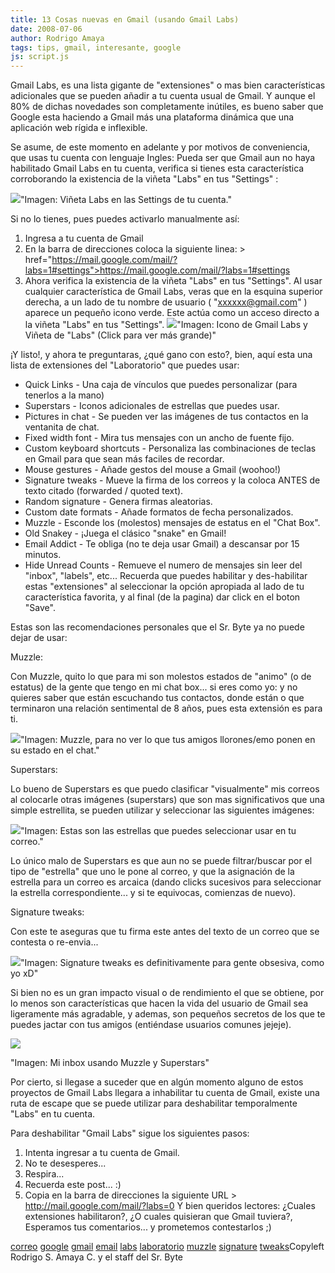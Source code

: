 ```yaml
---
title: 13 Cosas nuevas en Gmail (usando Gmail Labs)
date: 2008-07-06
author: Rodrigo Amaya
tags: tips, gmail, interesante, google
js: script.js
---
```


Gmail Labs, es una lista gigante de "extensiones" o mas bien
      características adicionales que se pueden añadir a tu cuenta usual de Gmail. Y aunque el 80%
      de dichas novedades son completamente inútiles, es bueno saber que Google esta haciendo a
      Gmail más una plataforma dinámica que una aplicación web rígida e inflexible.

Se asume, de este momento en adelante y por motivos de conveniencia, que
      usas tu cuenta con lenguaje Ingles:
Pueda ser que Gmail
      aun no haya habilitado Gmail Labs en tu cuenta, verifica si tienes esta característica
      corroborando la existencia de la viñeta "Labs" en tus "Settings" :

[![](http://bp3.blogger.com/_ayvorITawE4/SHDm9fOgh2I/AAAAAAAAA1E/yRpZnrjpGks/s400/settings.jpg)](http://bp3.blogger.com/_ayvorITawE4/SHDm9fOgh2I/AAAAAAAAA1E/yRpZnrjpGks/s1600-h/settings.jpg)"Imagen: Viñeta Labs en las
      Settings de tu cuenta."

Si no lo
      tienes, pues puedes activarlo manualmente así:

1. Ingresa a tu cuenta de Gmail
2. En la barra de direcciones coloca la siguiente linea: >  href="https://mail.google.com/mail/?labs=1#settings">https://mail.google.com/mail/?labs=1#settings
3. Ahora verifica la existencia de la viñeta "Labs" en tus "Settings". Al usar cualquier característica de Gmail Labs, veras que en la esquina superior derecha, a un lado de tu nombre de usuario ( "xxxxxx@gmail.com" ) aparece un pequeño icono verde. Este actúa como un acceso directo a la viñeta "Labs" en tus "Settings".
[![](http://bp0.blogger.com/_ayvorITawE4/SHDsWvOgh6I/AAAAAAAAA1k/KxK9u73GCyY/s400/hey+look.jpg)](http://bp0.blogger.com/_ayvorITawE4/SHDsWvOgh6I/AAAAAAAAA1k/KxK9u73GCyY/s1600-h/hey+look.jpg)"Imagen: Icono de
      Gmail Labs y Viñeta de "Labs" (Click para ver más grande)"

¡Y listo!, y ahora te preguntaras, ¿qué gano con esto?, bien, aquí esta una
      lista de extensiones del "Laboratorio" que puedes usar:

- Quick Links - Una caja de vínculos que puedes personalizar (para tenerlos a la mano)
- Superstars - Iconos adicionales de estrellas que puedes usar.
- Pictures in chat - Se pueden ver las imágenes de tus contactos en la ventanita de chat.
- Fixed width font - Mira tus mensajes con un ancho de fuente fijo.
- Custom keyboard shortcuts - Personaliza las combinaciones de teclas en Gmail para que sean más faciles de recordar.
- Mouse gestures - Añade gestos del mouse a Gmail (woohoo!)
- Signature tweaks - Mueve la firma de los correos y la coloca ANTES de texto citado (forwarded / quoted text).
- Random signature - Genera firmas aleatorias.
- Custom date formats - Añade formatos de fecha personalizados.
- Muzzle - Esconde los (molestos) mensajes de estatus en el "Chat Box".
- Old Snakey - ¡Juega el clásico "snake" en Gmail!
- Email Addict - Te obliga (no te deja usar Gmail) a descansar por 15 minutos.
- Hide Unread Counts - Remueve el numero de mensajes sin leer del "inbox", "labels", etc...
 Recuerda que puedes habilitar y des-habilitar estas
      "extensiones" al seleccionar la opción apropiada al lado de tu característica favorita, y al
      final (de la pagina) dar click en el boton "Save".

Estas son las
      recomendaciones personales que el Sr.
      Byte ya no puede dejar de usar:

Muzzle:

Con Muzzle, quito lo que
      para mi son molestos estados de "animo" (o de estatus) de la gente que tengo en mi chat box...
      si eres como yo: y no quieres saber que están escuchando tus contactos, donde están o que
      terminaron una relación sentimental de 8 años, pues esta extensión es para ti.

[![](http://bp0.blogger.com/_ayvorITawE4/SHDm9vOgh3I/AAAAAAAAA1M/oWSzmKzKooo/s400/muzzle.jpg)](http://bp0.blogger.com/_ayvorITawE4/SHDm9vOgh3I/AAAAAAAAA1M/oWSzmKzKooo/s1600-h/muzzle.jpg)"Imagen: Muzzle, para no ver
      lo que tus amigos llorones/emo ponen en su estado en el chat."

Superstars:

Lo bueno de Superstars
      es que puedo clasificar "visualmente" mis correos al colocarle otras imágenes (superstars) que
      son mas significativos que una simple estrellita, se pueden utilizar y seleccionar las
      siguientes imágenes:

[![](http://bp2.blogger.com/_ayvorITawE4/SHDvoPOgh7I/AAAAAAAAA1s/lODxxd2qTIE/s400/estrellitadimetupuaj.jpg)](http://bp2.blogger.com/_ayvorITawE4/SHDvoPOgh7I/AAAAAAAAA1s/lODxxd2qTIE/s1600-h/estrellitadimetupuaj.jpg)"Imagen: Estas son las
      estrellas que puedes seleccionar usar en tu correo."

 Lo único malo de Superstars es que aun no se puede filtrar/buscar por
      el tipo de "estrella" que uno le pone al correo, y que la asignación de la estrella para un
      correo es arcaica (dando clicks sucesivos para seleccionar la estrella correspondiente... y si
      te equivocas, comienzas de nuevo).

Signature tweaks:

Con este te
      aseguras que tu firma este antes del texto de un correo que se contesta o re-envia...

[![](http://bp3.blogger.com/_ayvorITawE4/SHDyKfOgh8I/AAAAAAAAA10/NJKvFyY9Lbw/s400/signaturetweak.jpg)](http://bp3.blogger.com/_ayvorITawE4/SHDyKfOgh8I/AAAAAAAAA10/NJKvFyY9Lbw/s1600-h/signaturetweak.jpg)"Imagen: Signature tweaks es
      definitivamente para gente obsesiva, como yo xD"

Si bien no es un gran impacto visual o
      de rendimiento el que se obtiene, por lo menos son características que hacen la vida del
      usuario de Gmail sea ligeramente más agradable, y ademas, son pequeños secretos de los que te
      puedes jactar con tus amigos (entiéndase usuarios comunes jejeje).

[![](http://bp2.blogger.com/_ayvorITawE4/SHDm-POgh5I/AAAAAAAAA1c/5cQy6euNvxs/s400/mi-inbox.jpg)](http://bp2.blogger.com/_ayvorITawE4/SHDm-POgh5I/AAAAAAAAA1c/5cQy6euNvxs/s1600-h/mi-inbox.jpg)

"Imagen: Mi inbox usando Muzzle y Superstars"

Por cierto, si llegase a suceder que en algún momento alguno de estos
      proyectos de Gmail Labs llegara a inhabilitar tu cuenta de Gmail, existe una ruta de escape
      que se puede utilizar para deshabilitar temporalmente "Labs" en tu
      cuenta.

Para deshabilitar "Gmail Labs" sigue los siguientes pasos:

1. Intenta ingresar a tu cuenta de Gmail.
2. No te desesperes...
3. Respira...
4. Recuerda este post... :)
5. Copia en la barra de direcciones la siguiente URL > http://mail.google.com/mail/?labs=0
Y
      bien queridos lectores: ¿Cuales extensiones habilitaron?, ¿O cuales quisieran que Gmail
      tuviera?, Esperamos tus comentarios... y prometemos contestarlos ;)

[correo](http://www.blogalaxia.com/tags/correo) [google](http://www.blogalaxia.com/tags/google) [gmail](http://www.blogalaxia.com/tags/gmail) [email](http://www.blogalaxia.com/tags/email) [labs](http://www.blogalaxia.com/tags/labs) [laboratorio](http://www.blogalaxia.com/tags/laboratorio) [muzzle](http://www.blogalaxia.com/tags/muzzle) [signature](http://www.blogalaxia.com/tags/signature) [tweaks](http://www.blogalaxia.com/tags/tweaks)Copyleft Rodrigo S. Amaya C. y el staff del Sr.
      Byte
